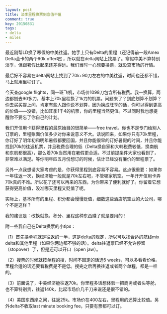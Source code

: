 ```yaml
---
layout: post
title: 淡季里程换票到底值不值
comment: true
key: 20150831
tags:
- delta
- miles
---
```


最近刚帮LD换了寒假的中美往返。她手上只有Delta的里程（还记得前一段Amex Delta金卡的两个60k offer吧），所以就在delta网站上找票了。寒假中美不算特别淡季，但跟暑假比起来还差得远。我们当时一心想要换票，就没查市场的行情。

最后好不容易在delta网站上找到了70k+90刀左右的中美往返，时间也还都不错，马上就用里程订了。

今天查google flights，同一班飞机，市场价1098刀包含所有税费。我一换算，两边都刨去90多刀，基本上70k里程换了1k刀的机票。问题来了？到底划算不划算？
你去买买提上问，肯定有些人跟你说不划算，因为换成旺季的话，你可以得到更高的价值——没错，比如旺季1千4的机票，你的里程当然更值。不过同时我也想提醒你不要忘了你自己的计划。

我们开信用卡获得里程的最原始目的很简单——free travel。你也不是专门给别人订票的，里程账面价值多少对你来说意义不大。话说回来，如果你只有70k里程，你订好了明年初和明年暑假都要回国，并且你能很早的订好暑假的时间，并且你能找到70k的往返机票，并且税费合理的低（Delta换自家和大韩税费较低，换南航和东航都很高），那么着70k当然用在暑假更合适。不过前提条件大家也看到了，非常难以满足。等你明年四五月份想订的时候，估计已经没有廉价的里程票了。

另外一点我想请大家考虑的是，你获得里程到底容易不容易。这点很重要：如果你一年往返一次，换经济舱一般就是70k左右吧，不管哪家航空。一年开开信用卡弄70k真的不难。所以花了还可以再来的东西，为你带来了便利就好了。你留着它想获得更高价值，没准哪天里程又贬值了呢。

实际上，基本所有的里程、积分都会慢慢贬值，细数这些酒店航空业的大公司，哪个不是这样？

我的建议是：改换就换，积分、里程这种东西赚了就是要用的！

附一些我自己在Delta换票的小tips：


（1）首先换单程就是往返的一半，这是delta的规定，所以可以找合适的航线mix delta和其他里程（如果你两边都不够的话）。delta往返票已经不允许停留（stopover）了，但是还可以开口（open jaw）。


（2）搜票的时候就按单程的搜，时间不固定的话选5 weeks，可以多看看价格。里程合适的话还要看税费是不是低。搜完之后再换往返或者两个单程，都是一样的。


（3）前面说了，中美经济舱往返70k。你里程多话想体验一把商务或者头等舱，也不算特别贵，往返140k，比起市场价几千刀来说还是很不错的。


（4）美国东西岸之间，往返25k。市场价在400左右，里程用的还算比较值。另外delta不收取last minute booking fee，只要有票都可以订。